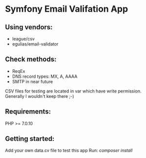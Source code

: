 Symfony Email Valifation App
============================

## **Using vendors:**

- league/csv
- egulias/email-validator 

## **Check methods:**
- ReqEx
- DNS record types: MX, A, AAAA
- SMTP in near future

CSV files for testing are located in var which have write permission. Generally I wouldn't keep there ;-)

## **Requirements:**

PHP >= 7.0.10

## **Getting started:**
Add your own data.cv file to test this app
Run: *composer install*

